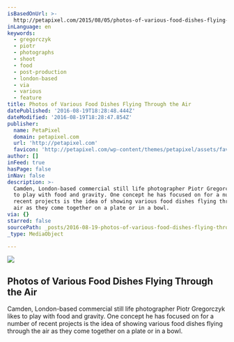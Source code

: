 ```yaml
---
isBasedOnUrl: >-
  http://petapixel.com/2015/08/05/photos-of-various-food-dishes-flying-through-the-air/
inLanguage: en
keywords:
  - gregorczyk
  - piotr
  - photographs
  - shoot
  - food
  - post-production
  - london-based
  - via
  - various
  - feature
title: Photos of Various Food Dishes Flying Through the Air
datePublished: '2016-08-19T18:28:48.444Z'
dateModified: '2016-08-19T18:28:47.854Z'
publisher:
  name: PetaPixel
  domain: petapixel.com
  url: 'http://petapixel.com'
  favicon: 'http://petapixel.com/wp-content/themes/petapixel/assets/favicon.ico'
author: []
inFeed: true
hasPage: false
inNav: false
description: >-
  Camden, London-based commercial still life photographer Piotr Gregorczyk likes
  to play with food and gravity. One concept he has focused on for a number of
  recent projects is the idea of showing various food dishes flying through the
  air as they come together on a plate or in a bowl.
via: {}
starred: false
sourcePath: _posts/2016-08-19-photos-of-various-food-dishes-flying-through-the-air.md
_type: MediaObject

---
```

<article style=""><img src="https://s3-us-west-2.amazonaws.com/the-grid-img/p/ea61b8e6e7eb14f53652b069cde3df0e37aa5826.jpg" /><h1>Photos of Various Food Dishes Flying Through the Air</h1><p>Camden, London-based commercial still life photographer Piotr Gregorczyk likes to play with food and gravity. One concept he has focused on for a number of recent projects is the idea of showing various food dishes flying through the air as they come together on a plate or in a bowl.</p></article>